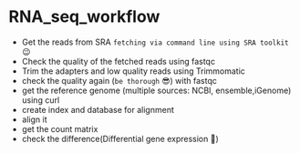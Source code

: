 # RNA_seq_workflow
- Get the reads from SRA `fetching via command line using SRA toolkit`:wink:
- Check the quality of the fetched reads using fastqc
- Trim the adapters and low quality reads using Trimmomatic
- check the quality again (`be thorough` :sunglasses:) with fastqc
- get the reference genome (multiple sources: NCBI, ensemble,iGenome) using curl
- create index and database for alignment
- align it
- get the count matrix
- check the difference(Differential gene expression :mag_right:)

